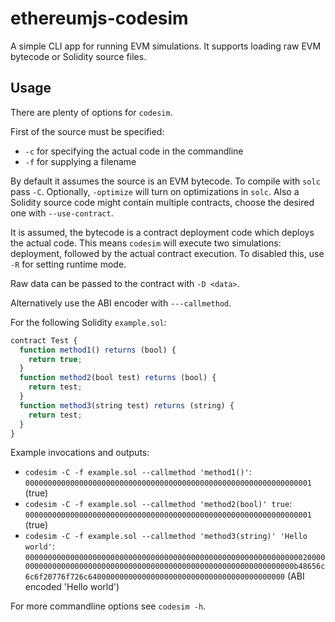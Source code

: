 # ethereumjs-codesim
A simple CLI app for running EVM simulations. It supports loading raw EVM bytecode or Solidity source files.

## Usage

There are plenty of options for ```codesim```.

First of the source must be specified:
- ```-c``` for specifying the actual code in the commandline
- ```-f``` for supplying a filename

By default it assumes the source is an EVM bytecode. To compile with ```solc``` pass ```-C```. Optionally, ```-optimize``` will turn on optimizations in ```solc```. Also a Solidity source code might contain multiple contracts, choose the desired one with ```--use-contract```.

It is assumed, the bytecode is a contract deployment code which deploys the actual code. This means ```codesim``` will execute two simulations: deployment, followed by the actual contract execution. To disabled this, use ```-R``` for setting runtime mode.

Raw data can be passed to the contract with ```-D <data>```.

Alternatively use the ABI encoder with ```---callmethod```.

For the following Solidity ```example.sol```:
```js
contract Test {
  function method1() returns (bool) {
    return true;
  }
  function method2(bool test) returns (bool) {
    return test;
  }
  function method3(string test) returns (string) {
    return test;
  }
}
```

Example invocations and outputs:
- ```codesim -C -f example.sol --callmethod 'method1()'```:  ```0000000000000000000000000000000000000000000000000000000000000001``` (true)
- ```codesim -C -f example.sol --callmethod 'method2(bool)' true```: ```0000000000000000000000000000000000000000000000000000000000000001``` (true)
- ```codesim -C -f example.sol --callmethod 'method3(string)' 'Hello world'```: ```0000000000000000000000000000000000000000000000000000000000000020000000000000000000000000000000000000000000000000000000000000000b48656c6c6f20776f726c64000000000000000000000000000000000000000000``` (ABI encoded 'Hello world')

For more commandline options see ```codesim -h```.
